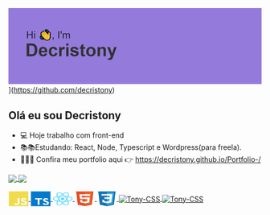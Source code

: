 ![MasterHead](header.png)](https://github.com/decristony)

## Olá eu sou Decristony


- 💻 Hoje trabalho com front-end 
- 📚📚Estudando: React, Node, Typescript e Wordpress(para freela).
- 📘📘📘 Confira meu portfolio aqui 👉 https://decristony.github.io/Portfolio-/


<div >
  <a href="https://decristony.github.io/Portfolio-/">
  <img  align="center" height="180em" src="https://github-readme-stats.vercel.app/api?username=decristony&show_icons=true&theme=shades-of-purple&include_all_commits=true&count_private=true"/>
  <img align="center" height="180em" src="https://github-readme-stats.vercel.app/api/top-langs/?username=decristony&layout=compact&langs_count=7&theme=outrun"/>
</div>

<div style="display: inline_block"><br>
  <img align="center" alt="Tony-Js" height="30" width="40" src="https://raw.githubusercontent.com/devicons/devicon/master/icons/javascript/javascript-plain.svg">
  <img align="center" alt="Tony-Ts" height="30" width="40" src="https://raw.githubusercontent.com/devicons/devicon/master/icons/typescript/typescript-plain.svg">
  <img align="center" alt="Tony-React" height="30" width="40" src="https://raw.githubusercontent.com/devicons/devicon/master/icons/react/react-original.svg">
  <img align="center" alt="Tony-HTML" height="30" width="40" src="https://raw.githubusercontent.com/devicons/devicon/master/icons/html5/html5-original.svg">
  
  <img align="center" alt="Tony-CSS" height="30" width="40" src="https://raw.githubusercontent.com/devicons/devicon/master/icons/css3/css3-original.svg">
   <img align="center" alt="Tony-CSS" height="30" width="40" src="https://cdn.jsdelivr.net/gh/devicons/devicon/icons/postgresql/postgresql-original.svg" />
   <img  align="center" alt="Tony-CSS" height="30" width="40" src="https://cdn.jsdelivr.net/gh/devicons/devicon/icons/wordpress/wordpress-plain.svg" />
   
</div>
